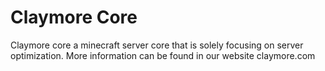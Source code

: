 # Claymore Core
Claymore core a minecraft server core that is solely focusing on server optimization. More information can be found in our website claymore.com
